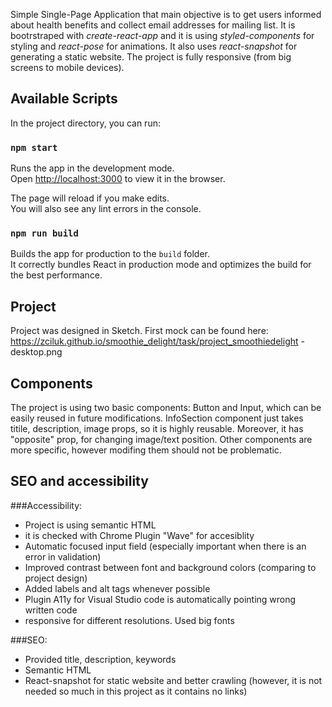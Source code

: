 Simple Single-Page Application that main objective is to get users informed about health benefits and collect email addresses for mailing list.
It is bootrstraped with _create-react-app_ and it is using _styled-components_ for styling and _react-pose_ for animations. It also uses _react-snapshot_ for generating a static website.
The project is fully responsive (from big screens to mobile devices).

## Available Scripts

In the project directory, you can run:

### `npm start`

Runs the app in the development mode.<br>
Open [http://localhost:3000](http://localhost:3000) to view it in the browser.

The page will reload if you make edits.<br>
You will also see any lint errors in the console.

### `npm run build`

Builds the app for production to the `build` folder.<br>
It correctly bundles React in production mode and optimizes the build for the best performance.

## Project

Project was designed in Sketch. First mock can be found here:
https://zciluk.github.io/smoothie_delight/task/project_smoothiedelight - desktop.png

## Components

The project is using two basic components: Button and Input, which can be easily reused in future modifications.
InfoSection component just takes titile, description, image props, so it is highly reusable. Moreover, it has "opposite" prop, for changing image/text position.
Other components are more specific, however modifing them should not be problematic.

## SEO and accessibility

###Accessibility:

- Project is using semantic HTML
- it is checked with Chrome Plugin "Wave" for accesiblity
- Automatic focused input field (especially important when there is an error in validation)
- Improved contrast between font and background colors (comparing to project design)
- Added labels and alt tags whenever possible
- Plugin A11y for Visual Studio code is automatically pointing wrong written code
- responsive for different resolutions. Used big fonts

###SEO:

- Provided title, description, keywords
- Semantic HTML
- React-snapshot for static website and better crawling (however, it is not needed so much in this project as it contains no links)
